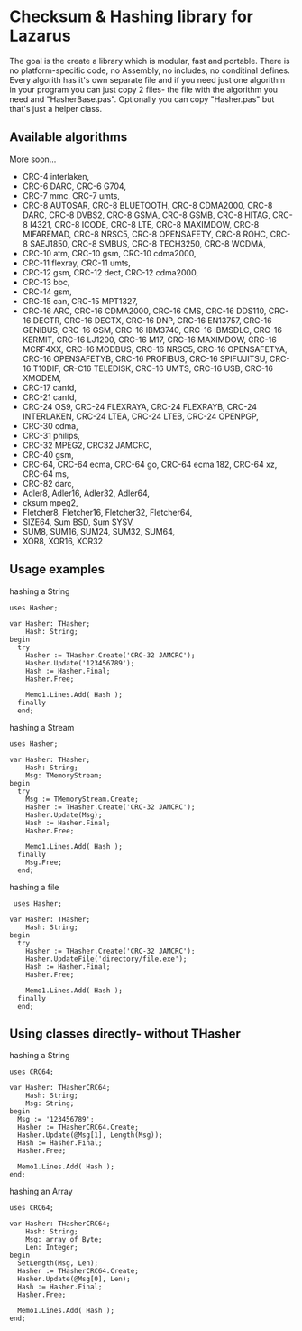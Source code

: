 # Checksum & Hashing library for Lazarus

The goal is the create a library which is modular, fast and portable. There is no platform-specific code, no Assembly, no includes, no conditinal defines. Every algorith has it's own separate file and if you need just one algorithm in your program you can just copy 2 files- the file with the algorithm you need and "HasherBase.pas". Optionally you can copy "Hasher.pas" but that's just a helper class.

## Available algorithms

More soon...

* CRC-4 interlaken,
* CRC-6 DARC, CRC-6 G704,
* CRC-7 mmc, CRC-7 umts, 
* CRC-8 AUTOSAR, CRC-8 BLUETOOTH, CRC-8 CDMA2000, CRC-8 DARC, CRC-8 DVBS2, CRC-8 GSMA, CRC-8 GSMB, CRC-8 HITAG, CRC-8 I4321, CRC-8 ICODE, CRC-8 LTE, CRC-8 MAXIMDOW, CRC-8 MIFAREMAD, CRC-8 NRSC5, CRC-8 OPENSAFETY, CRC-8 ROHC, CRC-8 SAEJ1850, CRC-8 SMBUS, CRC-8 TECH3250, CRC-8 WCDMA,
* CRC-10 atm, CRC-10 gsm, CRC-10 cdma2000,
* CRC-11 flexray, CRC-11 umts,
* CRC-12 gsm, CRC-12 dect, CRC-12 cdma2000,
* CRC-13 bbc,
* CRC-14 gsm,
* CRC-15 can, CRC-15 MPT1327,
* CRC-16 ARC, CRC-16 CDMA2000, CRC-16 CMS, CRC-16 DDS110, CRC-16 DECTR, CRC-16 DECTX, CRC-16 DNP, CRC-16 EN13757, CRC-16 GENIBUS, CRC-16 GSM, CRC-16 IBM3740, CRC-16 IBMSDLC, CRC-16 KERMIT, CRC-16 LJ1200, CRC-16 M17, CRC-16 MAXIMDOW, CRC-16 MCRF4XX, CRC-16 MODBUS, CRC-16 NRSC5, CRC-16 OPENSAFETYA, CRC-16 OPENSAFETYB, CRC-16 PROFIBUS, CRC-16 SPIFUJITSU, CRC-16 T10DIF, CR-C16 TELEDISK, CRC-16 UMTS, CRC-16 USB, CRC-16 XMODEM,
* CRC-17 canfd,
* CRC-21 canfd,
* CRC-24 OS9, CRC-24 FLEXRAYA, CRC-24 FLEXRAYB, CRC-24 INTERLAKEN, CRC-24 LTEA, CRC-24 LTEB, CRC-24 OPENPGP,
* CRC-30 cdma,
* CRC-31 philips,
* CRC-32 MPEG2, CRC32 JAMCRC,
* CRC-40 gsm,
* CRC-64, CRC-64 ecma, CRC-64 go, CRC-64 ecma 182, CRC-64 xz, CRC-64 ms,  
* CRC-82 darc,
* Adler8, Adler16, Adler32, Adler64,
* cksum mpeg2,
* Fletcher8, Fletcher16, Fletcher32, Fletcher64,
* SIZE64, Sum BSD, Sum SYSV,
* SUM8, SUM16, SUM24, SUM32, SUM64,
* XOR8, XOR16, XOR32

## Usage examples
hashing a String

    uses Hasher;
  
    var Hasher: THasher;
        Hash: String;
    begin
      try
        Hasher := THasher.Create('CRC-32 JAMCRC');
        Hasher.Update('123456789');
        Hash := Hasher.Final;
        Hasher.Free;
        
        Memo1.Lines.Add( Hash );
      finally
      end; 

hashing a Stream

    uses Hasher;
  
    var Hasher: THasher;
        Hash: String;
        Msg: TMemoryStream;
    begin
      try
        Msg := TMemoryStream.Create;
        Hasher := THasher.Create('CRC-32 JAMCRC');
        Hasher.Update(Msg);
        Hash := Hasher.Final;
        Hasher.Free;
        
        Memo1.Lines.Add( Hash );
      finally
        Msg.Free;
      end; 

hashing a file    

     uses Hasher;

    var Hasher: THasher;
        Hash: String;
    begin
      try       
        Hasher := THasher.Create('CRC-32 JAMCRC');
        Hasher.UpdateFile('directory/file.exe');
        Hash := Hasher.Final;
        Hasher.Free;
        
        Memo1.Lines.Add( Hash );
      finally
      end; 
      

## Using classes directly- without THasher

hashing a String

    uses CRC64;

    var Hasher: THasherCRC64;
        Hash: String;
        Msg: String;
    begin
      Msg := '123456789';
      Hasher := THasherCRC64.Create;
      Hasher.Update(@Msg[1], Length(Msg));
      Hash := Hasher.Final;
      Hasher.Free;
    
      Memo1.Lines.Add( Hash );
    end;
    
hashing an Array   

    uses CRC64;

    var Hasher: THasherCRC64;
        Hash: String;
        Msg: array of Byte;
        Len: Integer;
    begin
      SetLength(Msg, Len);
      Hasher := THasherCRC64.Create;
      Hasher.Update(@Msg[0], Len);
      Hash := Hasher.Final;
      Hasher.Free;
    
      Memo1.Lines.Add( Hash );
    end;
